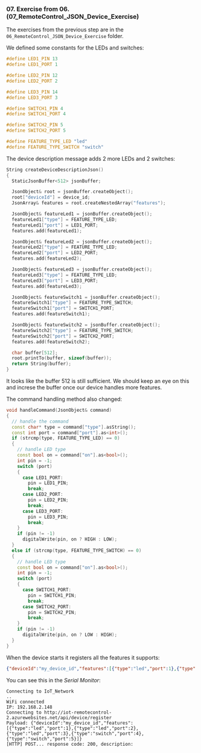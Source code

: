 ### 07. Exercise from 06. (07_RemoteControl_JSON_Device_Exercise)

The exercises from the previous step are in the `06_RemoteControl_JSON_Device_Exercise` folder.

We defined some constants for the LEDs and switches:
```cpp
#define LED1_PIN 13
#define LED1_PORT 1

#define LED2_PIN 12
#define LED2_PORT 2

#define LED3_PIN 14
#define LED3_PORT 3

#define SWITCH1_PIN 4
#define SWITCH1_PORT 4

#define SWITCH2_PIN 5
#define SWITCH2_PORT 5

#define FEATURE_TYPE_LED "led"
#define FEATURE_TYPE_SWITCH "switch"
```

The device description message adds 2 more LEDs and 2 switches:
```cpp
String createDeviceDescriptionJson()
{
  StaticJsonBuffer<512> jsonBuffer;

  JsonObject& root = jsonBuffer.createObject();
  root["deviceId"] = device_id;
  JsonArray& features = root.createNestedArray("features");

  JsonObject& featureLed1 = jsonBuffer.createObject();
  featureLed1["type"] = FEATURE_TYPE_LED;
  featureLed1["port"] = LED1_PORT;
  features.add(featureLed1);

  JsonObject& featureLed2 = jsonBuffer.createObject();
  featureLed2["type"] = FEATURE_TYPE_LED;
  featureLed2["port"] = LED2_PORT;
  features.add(featureLed2);

  JsonObject& featureLed3 = jsonBuffer.createObject();
  featureLed3["type"] = FEATURE_TYPE_LED;
  featureLed3["port"] = LED3_PORT;
  features.add(featureLed3);

  JsonObject& featureSwitch1 = jsonBuffer.createObject();
  featureSwitch1["type"] = FEATURE_TYPE_SWITCH;
  featureSwitch1["port"] = SWITCH1_PORT;
  features.add(featureSwitch1);

  JsonObject& featureSwitch2 = jsonBuffer.createObject();
  featureSwitch2["type"] = FEATURE_TYPE_SWITCH;
  featureSwitch2["port"] = SWITCH2_PORT;
  features.add(featureSwitch2);

  char buffer[512];
  root.printTo(buffer, sizeof(buffer));
  return String(buffer);
}
```

It looks like the buffer 512 is still sufficient. We should keep an eye on this and increse the buffer once our device handles more features.

The command handling method also changed:

```cpp
void handleCommand(JsonObject& command)
{
  // handle the command
  const char* type = command["type"].asString();
  const int port = command["port"].as<int>();
  if (strcmp(type, FEATURE_TYPE_LED) == 0)
  {
    // handle LED type
    const bool on = command["on"].as<bool>();
    int pin = -1;
    switch (port)
    {
      case LED1_PORT:
        pin = LED1_PIN;
        break;
      case LED2_PORT:
        pin = LED2_PIN;
        break;
      case LED3_PORT:
        pin = LED3_PIN;
        break;
    }
    if (pin != -1)
      digitalWrite(pin, on ? HIGH : LOW);
  }
  else if (strcmp(type, FEATURE_TYPE_SWITCH) == 0)
  {
    // handle LED type
    const bool on = command["on"].as<bool>();
    int pin = -1;
    switch (port)
    {
      case SWITCH1_PORT:
        pin = SWITCH1_PIN;
        break;
      case SWITCH2_PORT:
        pin = SWITCH2_PIN;
        break;
    }
    if (pin != -1)
      digitalWrite(pin, on ? LOW : HIGH);
  }
}
```

When the device starts it registers all the features it supports:
```json
{"deviceId":"my_device_id","features":[{"type":"led","port":1},{"type":"led","port":2},{"type":"led","port":3},{"type":"switch","port":4},{"type":"switch","port":5}]}
```

You can see this in the *Serial Monitor*:
```
Connecting to IoT_Network
..
WiFi connected
IP: 192.168.2.148
Connecting to http://iot-remotecontrol-2.azurewebsites.net/api/device/register
Payload: {"deviceId":"my_device_id","features":[{"type":"led","port":1},{"type":"led","port":2},{"type":"led","port":3},{"type":"switch","port":4},{"type":"switch","port":5}]}
[HTTP] POST... response code: 200, description:
```
